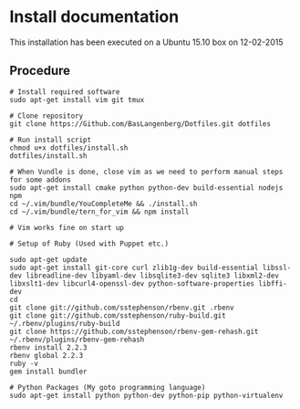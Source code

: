 # Install documentation

This installation has been executed on a Ubuntu 15.10 box on 12-02-2015

## Procedure

    # Install required software
    sudo apt-get install vim git tmux

    # Clone repository
    git clone https://Github.com/BasLangenberg/Dotfiles.git dotfiles

    # Run install script
    chmod u+x dotfiles/install.sh
    dotfiles/install.sh

    # When Vundle is done, close vim as we need to perform manual steps for some addons
    sudo apt-get install cmake python python-dev build-essential nodejs npm
    cd ~/.vim/bundle/YouCompleteMe && ./install.sh
    cd ~/.vim/bundle/tern_for_vim && npm install

    # Vim works fine on start up

    # Setup of Ruby (Used with Puppet etc.)

    sudo apt-get update
    sudo apt-get install git-core curl zlib1g-dev build-essential libssl-dev libreadline-dev libyaml-dev libsqlite3-dev sqlite3 libxml2-dev libxslt1-dev libcurl4-openssl-dev python-software-properties libffi-dev
    cd
    git clone git://github.com/sstephenson/rbenv.git .rbenv
    git clone git://github.com/sstephenson/ruby-build.git ~/.rbenv/plugins/ruby-build
    git clone https://github.com/sstephenson/rbenv-gem-rehash.git ~/.rbenv/plugins/rbenv-gem-rehash
    rbenv install 2.2.3
    rbenv global 2.2.3
    ruby -v
    gem install bundler

    # Python Packages (My goto programming language)
    sudo apt-get install python python-dev python-pip python-virtualenv
